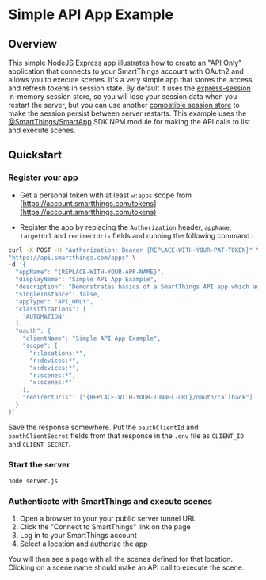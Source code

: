 # Simple API App Example

## Overview

This simple NodeJS Express app illustrates how to create an "API Only" application that connects to your SmartThings
account with OAuth2 and allows you to execute scenes. It's a very simple app that stores the access and refresh tokens
in session state. By default it uses the 
[express-session](https://www.npmjs.com/package/express-session#compatible-session-stores) in-memory session store, 
so you will lose your session data
when you restart the server, but you can use another 
[compatible session store](https://www.npmjs.com/package/express-session#compatible-session-stores)
to make the session persist between server
restarts. This example uses the 
[@SmartThings/SmartApp](https://www.npmjs.com/package/@smartthings/smartapp) SDK NPM module for making the
API calls to list and execute scenes.

## Quickstart

### Register your app

- Get a personal token with at least `w:apps` scope from [https://account.smartthings.com/tokens](https://account.smartthings.com/tokens)

- Register the app by replacing the `Authorization` header, `appName`, `targetUrl` and `redirectUris` fields and running 
the following command :

```bash
curl -X POST -H "Authorization: Bearer {REPLACE-WITH-YOUR-PAT-TOKEN}" \
"https://api.smartthings.com/apps" \
-d '{
  "appName": "{REPLACE-WITH-YOUR-APP-NAME}",
  "displayName": "Simple API App Example",
  "description": "Demonstrates basics of a SmartThings API app which authenticates with the SmartThings platform using OAuth2",
  "singleInstance": false,
  "appType": "API_ONLY",
  "classifications": [
    "AUTOMATION"
  ],
  "oauth": {
    "clientName": "Simple API App Example",
    "scope": [
      "r:locations:*",
      "r:devices:*",
      "x:devices:*",
      "r:scenes:*",
      "x:scenes:*"
    ],
    "redirectUris": ["{REPLACE-WITH-YOUR-TUNNEL-URL}/oauth/callback"]
  }
}'
```

Save the response somewhere. Put the `oauthClientId` and `oauthClientSecret` fields from that response in the `.env` 
file as `CLIENT_ID` and `CLIENT_SECRET`.

### Start the server
```bash
node server.js
```

### Authenticate with SmartThings and execute scenes

1. Open a browser to your your public server tunnel URL
2. Click the "Connect to SmartThings" link on the page
3. Log in to your SmartThings account
4. Select a location and authorize the app

You will then see a page with all the scenes defined for that location. Clicking on a scene name should make an API call 
to execute the scene.
